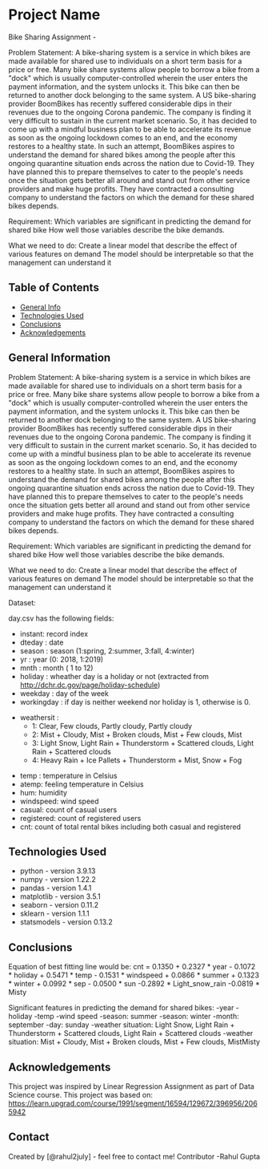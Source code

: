 # Project Name
Bike Sharing Assignment -

Problem Statement:
A bike-sharing system is a service in which bikes are made available for shared use to individuals on a short term basis for a price or free. Many bike share systems allow people to borrow a bike from a "dock" which is usually computer-controlled wherein the user enters the payment information, and the system unlocks it. This bike can then be returned to another dock belonging to the same system. A US bike-sharing provider BoomBikes has recently suffered considerable dips in their revenues due to the ongoing Corona pandemic. The company is finding it very difficult to sustain in the current market scenario. So, it has decided to come up with a mindful business plan to be able to accelerate its revenue as soon as the ongoing lockdown comes to an end, and the economy restores to a healthy state.  In such an attempt, BoomBikes aspires to understand the demand for shared bikes among the people after this ongoing quarantine situation ends across the nation due to Covid-19. They have planned this to prepare themselves to cater to the people's needs once the situation gets better all around and stand out from other service providers and make huge profits. They have contracted a consulting company to understand the factors on which the demand for these shared bikes depends.

Requirement:
Which variables are significant in predicting the demand for shared bike
How well those variables describe the bike demands.

What we need to do: 
Create a linear model that describe the effect of various features on demand
The model should be interpretable so that the management can understand it


## Table of Contents
* [General Info](#general-information)
* [Technologies Used](#technologies-used)
* [Conclusions](#conclusions)
* [Acknowledgements](#acknowledgements)

<!-- You can include any other section that is pertinent to your problem -->

## General Information

Problem Statement:
A bike-sharing system is a service in which bikes are made available for shared use to individuals on a short term basis for a price or free. Many bike share systems allow people to borrow a bike from a "dock" which is usually computer-controlled wherein the user enters the payment information, and the system unlocks it. This bike can then be returned to another dock belonging to the same system. A US bike-sharing provider BoomBikes has recently suffered considerable dips in their revenues due to the ongoing Corona pandemic. The company is finding it very difficult to sustain in the current market scenario. So, it has decided to come up with a mindful business plan to be able to accelerate its revenue as soon as the ongoing lockdown comes to an end, and the economy restores to a healthy state.  In such an attempt, BoomBikes aspires to understand the demand for shared bikes among the people after this ongoing quarantine situation ends across the nation due to Covid-19. They have planned this to prepare themselves to cater to the people's needs once the situation gets better all around and stand out from other service providers and make huge profits. They have contracted a consulting company to understand the factors on which the demand for these shared bikes depends.

Requirement:
Which variables are significant in predicting the demand for shared bike
How well those variables describe the bike demands.

What we need to do: 
Create a linear model that describe the effect of various features on demand
The model should be interpretable so that the management can understand it

Dataset:

day.csv has the following fields:
- instant: record index
- dteday : date
- season : season (1:spring, 2:summer, 3:fall, 4:winter)
- yr : year (0: 2018, 1:2019)
- mnth : month ( 1 to 12)
- holiday : wheather day is a holiday or not (extracted from http://dchr.dc.gov/page/holiday-schedule)
- weekday : day of the week
- workingday : if day is neither weekend nor holiday is 1, otherwise is 0.
+ weathersit : 
    - 1: Clear, Few clouds, Partly cloudy, Partly cloudy
    - 2: Mist + Cloudy, Mist + Broken clouds, Mist + Few clouds, Mist
    - 3: Light Snow, Light Rain + Thunderstorm + Scattered clouds, Light Rain + Scattered clouds
    - 4: Heavy Rain + Ice Pallets + Thunderstorm + Mist, Snow + Fog
- temp : temperature in Celsius
- atemp: feeling temperature in Celsius
- hum: humidity
- windspeed: wind speed
- casual: count of casual users
- registered: count of registered users
- cnt: count of total rental bikes including both casual and registered

<!-- You don't have to answer all the questions - just the ones relevant to your project. -->

## Technologies Used
- python - version 3.9.13
- numpy - version 1.22.2
- pandas - version 1.4.1
- matplotlib - version 3.5.1
- seaborn - version 0.11.2
- sklearn - version 1.1.1
- statsmodels - version 0.13.2

<!-- As the libraries versions keep on changing, it is recommended to mention the version of library used in this project -->


## Conclusions

Equation of best fitting line would be:
cnt = 0.1350 + 0.2327 * year - 0.1072 * holiday + 0.5471 * temp - 0.1531 * windspeed + 0.0866 * summer + 0.1323 * winter + 0.0992 * sep - 0.0500 * sun -0.2892 * Light_snow_rain -0.0819 * Misty

Significant features in predicting the demand for shared bikes:
-year
-holiday
-temp
-wind speed
-season: summer
-season: winter
-month: september
-day: sunday
-weather situation: Light Snow, Light Rain + Thunderstorm + Scattered clouds, Light Rain + Scattered clouds
-weather situation: Mist + Cloudy, Mist + Broken clouds, Mist + Few clouds, MistMisty



<!-- You don't have to answer all the questions - just the ones relevant to your project. -->


## Acknowledgements

This project was inspired by Linear Regression Assignment as part of Data Science course.
This project was based on: https://learn.upgrad.com/course/1991/segment/16594/129672/396956/2065942


## Contact
Created by [@rahul2july] - feel free to contact me!
Contributor -Rahul Gupta


<!-- Optional -->
<!-- ## License -->
<!-- This project is open source and available under the [... License](). -->

<!-- You don't have to include all sections - just the one's relevant to your project -->